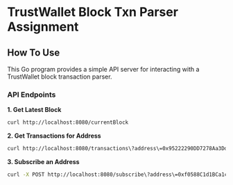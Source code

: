 # TrustWallet Block Txn Parser Assignment

## How To Use

This Go program provides a simple API server for interacting with a TrustWallet block transaction parser.

### API Endpoints

**1. Get Latest Block**

```bash
curl http://localhost:8080/currentBlock
```


**2. Get Transactions for Address**

```bash
curl http://localhost:8080/transactions\?address\=0x95222290DD7278Aa3Ddd389Cc1E1d165CC4BAfe5
```

**3. Subscribe an Address**

```bash
curl -X POST http://localhost:8080/subscribe\?address\=0xf0588C1d1BCa1caDC91dFf8788a1BA123Afe5Cb2
```

